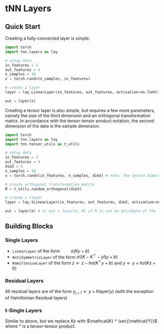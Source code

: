 # tNN Layers

## Quick Start

Creating a fully-connected layer is simple: 
```python
import torch
import tnn.layers as lay

# setup data
in_features = 3
out_features = 4
n_samples = 10
x = torch.randn(n_samples, in_features)

# create a layer
layer = lay.LinearLayer(in_features, out_features, activation=nn.Tanh())

out = layer(x)
```

Creating a tensor layer is also simple, but requires a few more parameters, namely the size of the third dimension and an orthogonal transformation matrix. In accordance with the tensor-tensor product notation, the second dimension of the data is the sample dimension.
```python
import torch
import tnn.layers as lay
import tnn.tensor_utils as t_utils

# setup data
in_features = 3
out_features = 4
dim3 = 5
n_samples = 10
x = torch.randn(in_features, n_samples, dim3) # note: the second dimension is the sample dimension

# create orthogonal transformation matrix
M = t_utils.random_orthogonal(dim3)

# create a tlayer
layer = lay.tLinearLayer(in_features, out_features, dim3, activation=nn.Tanh(), M=M)

out = layer(x) # or out = layer(x, M) if M is not an attribute of the layer
```



## Building Blocks

### Single Layers

* `LinearLayer` of the form $\qquad \sigma(Ky + b)$
* `AntiSymmetricLayer` of the form $\sigma((K - K^\top - \gamma I) y + b)$
* `HamiltonianLayer` of the form $z \gets z - h\sigma(K^\top y + b)$ and $y \gets  y + h \sigma(K z + b)$

### Residual Layers
All residual layers are of the form $y_{j+1} \gets y + h \text{layer}(y)$ (with the exception of Hamiltonian Residual layers)

### t-Single Layers
Similar to above, but we replace $Ky$ with $\mathcal{K} * \vec{\mathcal{Y}}$ where $*$ is a tensor-tensor product.

